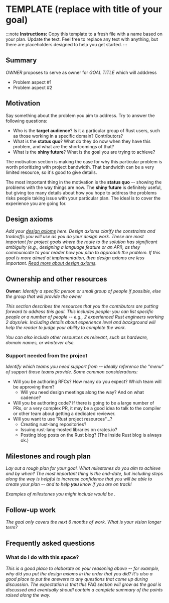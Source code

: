 # TEMPLATE (replace with title of your goal)

:::note
**Instructions:** Copy this template to a fresh file with a name based on your plan.
Update the text. Feel free to replace any text with anything, but there are placeholders
designed to help you get started.
:::

## Summary

*OWNER* proposes to serve as owner for *GOAL TITLE* which will adddress

* Problem aspect #1
* Problem aspect #2

## Motivation

Say something about the problem you aim to address. Try to answer the following questions:

* Who is the **target audience**? Is it a particular group of Rust users, such as those working in a specific domain? Contributors? 
* What is the **status quo**? What do they do now when they have this problem, and what are the shortcomings of that?
* What is the **shiny future**? What is the goal you are trying to achieve?

The motivation section is making the case for why this particular problem is worth prioritizing with project bandwidth. That bandwidth can be a very limited resource, so it's good to give details.

The most important thing in the motivation is the **status quo** -- showing the problems with the way things are now. The **shiny future** is definitely useful, but giving too many details about how you hope to address the problems risks people taking issue with your particular plan. The ideal is to cover the experience you are going for.

## Design axioms

*Add your [design axioms][da] here. Design axioms clarify the constraints and tradeoffs you will use as you do your design work. These are most important for project goals where the route to the solution has significant ambiguity (e.g., designing a language feature or an API), as they communicate to your reader how you plan to approach the problem. If this goal is more aimed at implementation, then design axioms are less important. [Read more about design axioms][da].*

[da]: XXX

## Ownership and other resources

**Owner:** *Identify a specific person or small group of people if possible, else the group that will provide the owner*

*This section describes the resources that you the contributors are putting forward to address this goal. This includes people: you can list specific people or a number of people -- e.g., 2 experienced Rust engineers working 2 days/wk. Including details about experience level and background will help the reader to judge your ability to complete the work.*

*You can also include other resources as relevant, such as hardware, domain names, or whatever else.*

### Support needed from the project

*Identify which teams you need support from -- ideally reference the "menu" of support those teams provide. Some common considerations:*

* Will you be authoring RFCs? How many do you expect? Which team will be approving them?
    * Will you need design meetings along the way? And on what cadence?
* Will you be authoring code? If there is going to be a large number of PRs, or a very complex PR, it may be a good idea to talk to the compiler or other team about getting a dedicated reviewer.
* Will you want to use "Rust project resources"...?
    * Creating rust-lang repositories?
    * Issuing rust-lang-hosted libraries on crates.io?
    * Posting blog posts on the Rust blog? (The Inside Rust blog is always ok.)

## Milestones and rough plan

*Lay out a rough plan for your goal. What milestones do you aim to achieve and by when? The most important thing is the end-date, but including steps along the way is helpful to increase confidence that you will be able to create your plan -- and to help **you** know if you are on track!*

*Examples of milestones you might include would be .*

## Follow-up work

*The goal only covers the next 6 months of work. What is your vision longer term?*

## Frequently asked questions

### What do I do with this space?

*This is a good place to elaborate on your reasoning above -- for example, why did you put the design axioms in the order that you did? It's also a good place to put the answers to any questions that come up during discussion. The expectation is that this FAQ section will grow as the goal is discussed and eventually shoudl contain a complete summary of the points raised along the way.*